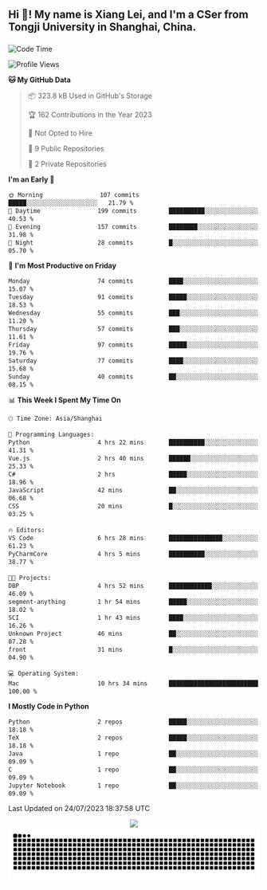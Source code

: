 <h2 align="left">Hi 👋! My name is Xiang Lei, and I'm a CSer from Tongji University in Shanghai, China.</h2>

###

<!--START_SECTION:waka-->
![Code Time](http://img.shields.io/badge/Code%20Time-88%20hrs%2034%20mins-blue)

![Profile Views](http://img.shields.io/badge/Profile%20Views-187-blue)

**🐱 My GitHub Data** 

> 📦 323.8 kB Used in GitHub's Storage 
 > 
> 🏆 162 Contributions in the Year 2023
 > 
> 🚫 Not Opted to Hire
 > 
> 📜 9 Public Repositories 
 > 
> 🔑 2 Private Repositories 
 > 
**I'm an Early 🐤** 

```text
🌞 Morning                107 commits         █████░░░░░░░░░░░░░░░░░░░░   21.79 % 
🌆 Daytime                199 commits         ██████████░░░░░░░░░░░░░░░   40.53 % 
🌃 Evening                157 commits         ████████░░░░░░░░░░░░░░░░░   31.98 % 
🌙 Night                  28 commits          █░░░░░░░░░░░░░░░░░░░░░░░░   05.70 % 
```
📅 **I'm Most Productive on Friday** 

```text
Monday                   74 commits          ████░░░░░░░░░░░░░░░░░░░░░   15.07 % 
Tuesday                  91 commits          █████░░░░░░░░░░░░░░░░░░░░   18.53 % 
Wednesday                55 commits          ███░░░░░░░░░░░░░░░░░░░░░░   11.20 % 
Thursday                 57 commits          ███░░░░░░░░░░░░░░░░░░░░░░   11.61 % 
Friday                   97 commits          █████░░░░░░░░░░░░░░░░░░░░   19.76 % 
Saturday                 77 commits          ████░░░░░░░░░░░░░░░░░░░░░   15.68 % 
Sunday                   40 commits          ██░░░░░░░░░░░░░░░░░░░░░░░   08.15 % 
```


📊 **This Week I Spent My Time On** 

```text
🕑︎ Time Zone: Asia/Shanghai

💬 Programming Languages: 
Python                   4 hrs 22 mins       ██████████░░░░░░░░░░░░░░░   41.31 % 
Vue.js                   2 hrs 40 mins       ██████░░░░░░░░░░░░░░░░░░░   25.33 % 
C#                       2 hrs               █████░░░░░░░░░░░░░░░░░░░░   18.96 % 
JavaScript               42 mins             ██░░░░░░░░░░░░░░░░░░░░░░░   06.68 % 
CSS                      20 mins             █░░░░░░░░░░░░░░░░░░░░░░░░   03.25 % 

🔥 Editors: 
VS Code                  6 hrs 28 mins       ███████████████░░░░░░░░░░   61.23 % 
PyCharmCore              4 hrs 5 mins        ██████████░░░░░░░░░░░░░░░   38.77 % 

🐱‍💻 Projects: 
DBP                      4 hrs 52 mins       ████████████░░░░░░░░░░░░░   46.09 % 
segment-anything         1 hr 54 mins        █████░░░░░░░░░░░░░░░░░░░░   18.02 % 
SCI                      1 hr 43 mins        ████░░░░░░░░░░░░░░░░░░░░░   16.26 % 
Unknown Project          46 mins             ██░░░░░░░░░░░░░░░░░░░░░░░   07.28 % 
front                    31 mins             █░░░░░░░░░░░░░░░░░░░░░░░░   04.90 % 

💻 Operating System: 
Mac                      10 hrs 34 mins      █████████████████████████   100.00 % 
```

**I Mostly Code in Python** 

```text
Python                   2 repos             █████░░░░░░░░░░░░░░░░░░░░   18.18 % 
TeX                      2 repos             █████░░░░░░░░░░░░░░░░░░░░   18.18 % 
Java                     1 repo              ██░░░░░░░░░░░░░░░░░░░░░░░   09.09 % 
C                        1 repo              ██░░░░░░░░░░░░░░░░░░░░░░░   09.09 % 
Jupyter Notebook         1 repo              ██░░░░░░░░░░░░░░░░░░░░░░░   09.09 % 
```




 Last Updated on 24/07/2023 18:37:58 UTC
<!--END_SECTION:waka-->

<div align="center">
  <img src="https://github-readme-stats.vercel.app/api?username=Lei00764&show_icons=true&theme=radical" />
 </div>

 <div align="center">

<picture>
  <source media="(prefers-color-scheme: dark)" srcset="https://raw.githubusercontent.com/Lei00764/Lei00764/output/github-contribution-grid-snake-dark.svg">
  <source media="(prefers-color-scheme: light)" srcset="https://raw.githubusercontent.com/Lei00764/Lei00764/output/github-contribution-grid-snake.svg">
  <img alt="github contribution grid snake animation" src="https://raw.githubusercontent.com/Lei00764/Lei00764/output/github-contribution-grid-snake.svg">
</picture>

</div>




